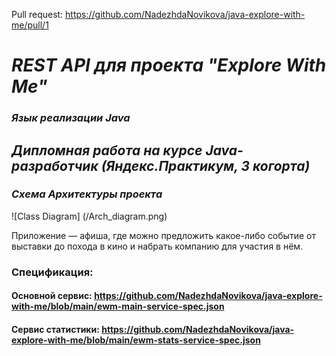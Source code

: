 Pull request: https://github.com/NadezhdaNovikova/java-explore-with-me/pull/1

# _REST API для проекта "Explore With Me"_

### _Язык реализации Java_

## _Дипломная работа на курсе Java-разработчик (Яндекс.Практикум, 3 когорта)_

### _Схема Архитектуры проекта_
![Class Diagram] (/Arch_diagram.png)

Приложение — афиша, где можно предложить какое-либо событие от выставки до похода в кино и набрать компанию для участия в нём.

### Спецификация:
#### Основной сервис: https://github.com/NadezhdaNovikova/java-explore-with-me/blob/main/ewm-main-service-spec.json
#### Сервис статистики: https://github.com/NadezhdaNovikova/java-explore-with-me/blob/main/ewm-stats-service-spec.json